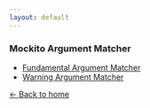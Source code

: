 ```yaml
---
layout: default
---
```


### Mockito Argument Matcher

- [Fundamental Argument Matcher](fundamental-mockito-argument-matcher)
- [Warning Argument Matcher](mockito-argument-matcher-warning)

[<- Back to home](/)

